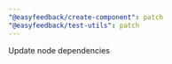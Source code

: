 ```yaml
---
"@easyfeedback/create-component": patch
"@easyfeedback/test-utils": patch
---
```


Update node dependencies
